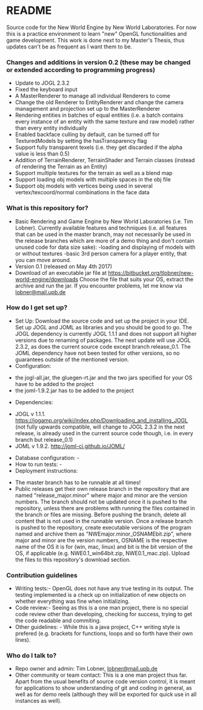 # README #

Source code for the New World Engine by New World Laboratories.
For now this is a practice environment to learn "new" OpenGL functionalities and game development.
This work is done next to my Master's Thesis, thus updates can't be as frequent as I want them to be.

### Changes and additions in version 0.2 (these may be changed or extended according to programming progress) ###
* Update to JOGL 2.3.2
* Fixed the keyboard input
* A MasterRenderer to manage all individual Renderers to come
* Change the old Renderer to EntityRenderer and change the camera management and projection set up to the MasterRenderer
* Rendering entities in batches of equal entities (i.e. a batch contains every instance of an entity with the same texture and raw model) rather than every entity individually
* Enabled backface culling by default, can be turned off for TexturedModels by setting the hasTransparency flag
* Support fully transparent texels (i.e. they get discarded if the alpha value is less than 0.5)
* Addition of TerrainRenderer, TerrainShader and Terrain classes (instead of rendering the Terrain as an Entity)
* Support multiple textures for the terrain as well as a blend map
* Support loading obj models with multiple spaces in the obj file
* Support obj models with vertices being used in several vertex/texcoord/normal combinations in the face data

### What is this repository for? ###

* Basic Rendering and Game Engine by New World Laboratories (i.e. Tim Lobner). 
Currently available features and techniques (i.e. all features that can be used in the master branch, may not necessarily be used in the release branches which are more of a demo thing and don't contain unused code for data size sake): 
-loading and displaying of models with or without textures 
-basic 3rd person camera for a player entity, that you can move around.
* Version 0.1 (released on May 4th 2017)
* Download of an executable jar file at https://bitbucket.org/tlobner/new-world-engine/downloads
Choose the file that suits your OS, extract the archive and run the jar. If you encounter problems, let me know via lobner@mail.upb.de

### How do I get set up? ###

* Set Up: Download the source code and set up the project in your IDE. Set up JOGL  and JOML as libraries and you should be good to go. The JOGL dependency is currently JOGL 1.1.1 and does not support all higher versions due to renaming of packages. The next update will use JOGL 2.3.2, as does the current source code except branch release_0.1. The JOML dependency have not been tested for other versions, so no guarantees outside of the mentioned version.
* Configuration: 
- the jogl-all.jar, the gluegen-rt.jar and the two jars specified for your OS have to be added to the project
- the joml-1.9.2.jar has to be added to the project
* Dependencies: 
- JOGL v 1.1.1. https://jogamp.org/wiki/index.php/Downloading_and_installing_JOGL
(not fully upwards compatible, will change to JOGL 2.3.2 in the next release, is already used in the current source code though, i.e. in every branch but release_0.1)
- JOML v 1.9.2. http://joml-ci.github.io/JOML/
* Database configuration: -
* How to run tests: -
* Deployment instructions: 
- The master branch has to be runnable at all times!
- Public releases get their own release branch in the repository that are named "release_major.minor" where major and minor are the version numbers. The branch should not be updated once it is pushed to the repository, unless there are problems with running the files contained in the branch or files are missing. Before pushing the branch, delete all content that is not used in the runnable version. Once a release branch is pushed to the repository, create executable versions of the program named and archive them as "NWEmajor.minor_OSNAMEbit.zip", where major and minor are the version numbers, OSNAME is the respective name of the OS it is for (win, mac, linux) and bit is the bit version of the OS, if applicable (e.g. NWE0.1_win64bit.zip, NWE0.1_mac.zip). Upload the files to this repository's download section.

### Contribution guidelines ###

* Writing tests:- OpenGL does not have any true testing in its output. The testing implemented is a check up on initialization of new objects on whether everything was fine when initializing.
* Code review:- Seeing as this is a one man project, there is no special code review other than developing, checking for success, trying to get the code readable and commiting.
* Other guidelines: - While this is a java project, C++ writing style is prefered (e.g. brackets for functions, loops and so forth have their own lines).

### Who do I talk to? ###

* Repo owner and admin: Tim Lobner, lobner@mail.upb.de
* Other community or team contact: This is a one man project thus far. Apart from the usual benefits of source code version control, it is meant for applications to show understanding of git and coding in general, as well as for demo reels (although they will be exported for quick use in all instances as well).